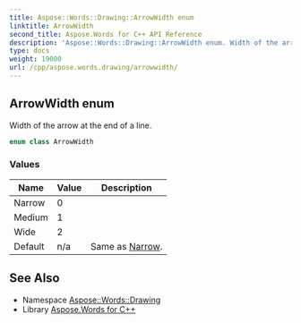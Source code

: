 ```yaml
---
title: Aspose::Words::Drawing::ArrowWidth enum
linktitle: ArrowWidth
second_title: Aspose.Words for C++ API Reference
description: 'Aspose::Words::Drawing::ArrowWidth enum. Width of the arrow at the end of a line in C++.'
type: docs
weight: 19000
url: /cpp/aspose.words.drawing/arrowwidth/
---
```

## ArrowWidth enum


Width of the arrow at the end of a line.

```cpp
enum class ArrowWidth
```

### Values

| Name | Value | Description |
| --- | --- | --- |
| Narrow | 0 |  |
| Medium | 1 |  |
| Wide | 2 |  |
| Default | n/a | Same as [Narrow](./). |


## See Also

* Namespace [Aspose::Words::Drawing](../)
* Library [Aspose.Words for C++](../../)
